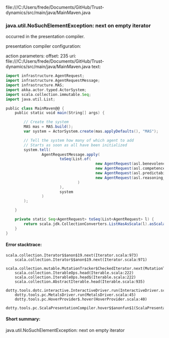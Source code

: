 file:///C:/Users/frede/Documents/GitHub/Trust-dynamics/src/main/java/MainMaven.java
### java.util.NoSuchElementException: next on empty iterator

occurred in the presentation compiler.

presentation compiler configuration:


action parameters:
offset: 235
uri: file:///C:/Users/frede/Documents/GitHub/Trust-dynamics/src/main/java/MainMaven.java
text:
```scala
import infrastructure.AgentRequest;
import infrastructure.AgentRequestMessage;
import infrastructure.MAS;
import akka.actor.typed.ActorSystem;
import scala.collection.immutable.Seq;
import java.util.List;

public class MainMaven@@ {
    public static void main(String[] args) {

        // Create the system
        MAS mas = MAS.build();
        var system = ActorSystem.create(mas.applyDefaults(), "MAS");

        // Tell the system how many of which agent to add
        // Starts as soon as all have been initialized
        system.tell(
                AgentRequestMessage.apply(
                        toSeq(List.of(
                                        new AgentRequest(asl.benevolence_companion.create(), "benevolence", 1),
                                        new AgentRequest(asl.competence_companion.create(), "competence", 1),
                                        new AgentRequest(asl.predictability_companion.create(), "predictability", 1),
                                        new AgentRequest(asl.reasoning_companion.create(), "reasoning", 1)
                                )
                        ),
                        system
                )
        );

    }

    private static Seq<AgentRequest> toSeq(List<AgentRequest> l) {
        return scala.jdk.CollectionConverters.ListHasAsScala(l).asScala().toSeq();
    }
}

```



#### Error stacktrace:

```
scala.collection.Iterator$$anon$19.next(Iterator.scala:973)
	scala.collection.Iterator$$anon$19.next(Iterator.scala:971)
	scala.collection.mutable.MutationTracker$CheckedIterator.next(MutationTracker.scala:76)
	scala.collection.IterableOps.head(Iterable.scala:222)
	scala.collection.IterableOps.head$(Iterable.scala:222)
	scala.collection.AbstractIterable.head(Iterable.scala:935)
	dotty.tools.dotc.interactive.InteractiveDriver.run(InteractiveDriver.scala:164)
	dotty.tools.pc.MetalsDriver.run(MetalsDriver.scala:45)
	dotty.tools.pc.HoverProvider$.hover(HoverProvider.scala:40)
	dotty.tools.pc.ScalaPresentationCompiler.hover$$anonfun$1(ScalaPresentationCompiler.scala:376)
```
#### Short summary: 

java.util.NoSuchElementException: next on empty iterator